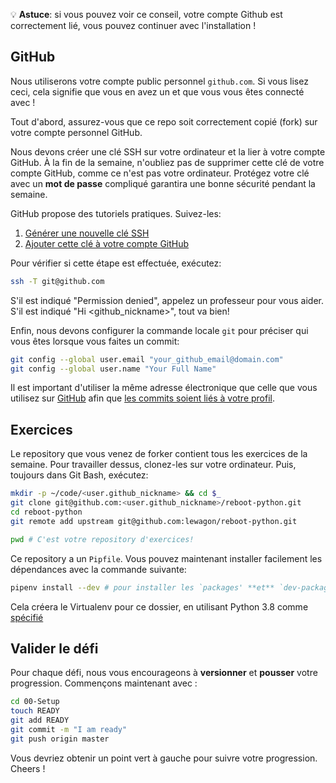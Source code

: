 
:bulb: **Astuce**: si vous pouvez voir ce conseil, votre compte Github est correctement lié, vous pouvez continuer avec l'installation !

## GitHub

Nous utiliserons votre compte public personnel `github.com`. Si vous lisez ceci, cela signifie que vous en avez un et que vous vous êtes connecté avec !

Tout d'abord, assurez-vous que ce repo soit correctement copié (fork) sur votre compte personnel GitHub.

Nous devons créer une clé SSH sur votre ordinateur et la lier à votre compte GitHub. À la fin de la semaine, n'oubliez pas de supprimer cette clé de votre compte GitHub, comme ce n'est pas votre ordinateur. Protégez votre clé avec un **mot de passe** compliqué garantira une bonne sécurité pendant la semaine.

GitHub propose des tutoriels pratiques. Suivez-les:

1. [Générer une nouvelle clé SSH](https://help.github.com/articles/generating-a-new-ssh-key-and-adding-it-to-the-ssh-agent/#platform-windows)
1. [Ajouter cette clé à votre compte GitHub](https://help.github.com/articles/adding-a-new-ssh-key-to-your-github-account/#platform-windows)

Pour vérifier si cette étape est effectuée, exécutez:

```bash
ssh -T git@github.com
```

S'il est indiqué "Permission denied", appelez un professeur pour vous aider. S'il est indiqué "Hi <github_nickname>", tout va bien!

Enfin, nous devons configurer la commande locale `git` pour préciser qui vous êtes lorsque vous faites un commit:

```bash
git config --global user.email "your_github_email@domain.com"
git config --global user.name "Your Full Name"
```

Il est important d'utiliser la même adresse électronique que celle que vous utilisez sur [GitHub](https://github.com/settings/emails) afin que [les commits soient liés à votre profil](https://help.github.com/articles/why-are-my-commits-linked-to-the-wrong-user/#commits-are-not-linked-to-any-user).


## Exercices

Le repository que vous venez de forker contient tous les exercices de la semaine. Pour travailler dessus, clonez-les sur votre ordinateur. Puis, toujours dans Git Bash, exécutez:

```bash
mkdir -p ~/code/<user.github_nickname> && cd $_
git clone git@github.com:<user.github_nickname>/reboot-python.git
cd reboot-python
git remote add upstream git@github.com:lewagon/reboot-python.git

pwd # C'est votre repository d'exercices!
```

Ce repository a un `Pipfile`. Vous pouvez maintenant installer facilement les dépendances avec la commande suivante:

```bash
pipenv install --dev # pour installer les `packages' **et** `dev-packages`
```

Cela créera le Virtualenv pour ce dossier, en utilisant Python 3.8 comme [spécifié](https://github.com/lewagon/reboot-python/blob/master/Pipfile#L15-L16)

## Valider le défi

Pour chaque défi, nous vous encourageons à **versionner** et **pousser** votre progression. Commençons maintenant avec :

```bash
cd 00-Setup
touch READY
git add READY
git commit -m "I am ready"
git push origin master
```

Vous devriez obtenir un point vert à gauche pour suivre votre progression. Cheers !
